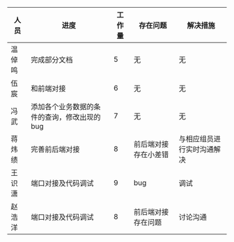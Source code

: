 | 人员   | 进度                                        | 工作量 | 存在问题             | 解决措施                   |
| ------ | ------------------------------------------- | ------ | -------------------- | -------------------------- |
| 温倬鸣 | 完成部分文档                                | 5      | 无                   | 无                         |
| 伍宸   | 和前端对接                                  | 6      | 无                   | 无                         |
| 冯武   | 添加各个业务数据的条件的查询，修改出现的bug | 7      | 无                   | 无                         |
| 蒋炜绩 | 完善前后端对接                              | 8      | 前后端对接存在小差错 | 与相应组员进行实时沟通解决 |
| 王识潇 | 端口对接及代码调试                          | 9      | bug                  | 调试                       |
| 赵浩洋 | 端口对接及代码调试                          | 8      | 前后端对接存在问题   | 讨论沟通                   |

